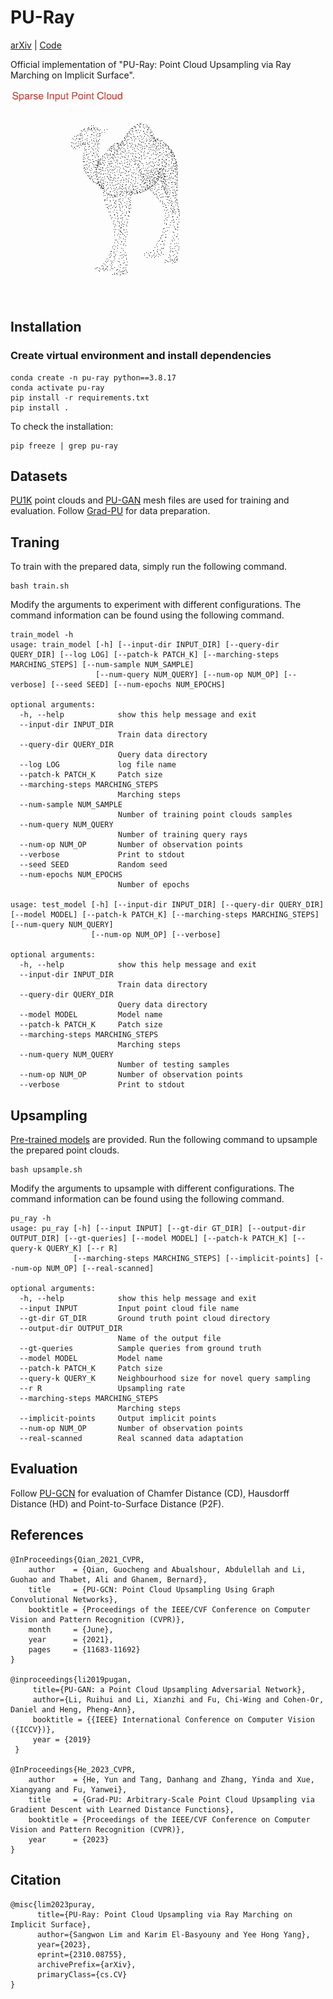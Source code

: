 # PU-Ray
 [arXiv](https://arxiv.org/abs/2310.08755) | [Code](https://github.com/sum1lim/PU-Ray)

Official implementation of "PU-Ray: Point Cloud Upsampling via Ray Marching on Implicit Surface".

![](./supplementary/camel.gif)

## Installation
### Create virtual environment and install dependencies
```
conda create -n pu-ray python==3.8.17
conda activate pu-ray
pip install -r requirements.txt
pip install .
```
To check the installation:
```
pip freeze | grep pu-ray
```

## Datasets
[PU1K](https://drive.google.com/drive/folders/1k1AR_oklkupP8Ssw6gOrIve0CmXJaSH3) point clouds and [PU-GAN](https://drive.google.com/open?id=1BNqjidBVWP0_MUdMTeGy1wZiR6fqyGmC) mesh files are used for training and evaluation. Follow [Grad-PU](https://github.com/yunhe20/Grad-PU#data-preparation) for data preparation.

## Traning
To train with the prepared data, simply run the following command. 
```
bash train.sh
```
Modify the arguments to experiment with different configurations. The command information can be found using the following command.
```
train_model -h
usage: train_model [-h] [--input-dir INPUT_DIR] [--query-dir QUERY_DIR] [--log LOG] [--patch-k PATCH_K] [--marching-steps MARCHING_STEPS] [--num-sample NUM_SAMPLE]
                   [--num-query NUM_QUERY] [--num-op NUM_OP] [--verbose] [--seed SEED] [--num-epochs NUM_EPOCHS]

optional arguments:
  -h, --help            show this help message and exit
  --input-dir INPUT_DIR
                        Train data directory
  --query-dir QUERY_DIR
                        Query data directory
  --log LOG             log file name
  --patch-k PATCH_K     Patch size
  --marching-steps MARCHING_STEPS
                        Marching steps
  --num-sample NUM_SAMPLE
                        Number of training point clouds samples
  --num-query NUM_QUERY
                        Number of training query rays
  --num-op NUM_OP       Number of observation points
  --verbose             Print to stdout
  --seed SEED           Random seed
  --num-epochs NUM_EPOCHS
                        Number of epochs

usage: test_model [-h] [--input-dir INPUT_DIR] [--query-dir QUERY_DIR] [--model MODEL] [--patch-k PATCH_K] [--marching-steps MARCHING_STEPS] [--num-query NUM_QUERY]
                  [--num-op NUM_OP] [--verbose]

optional arguments:
  -h, --help            show this help message and exit
  --input-dir INPUT_DIR
                        Train data directory
  --query-dir QUERY_DIR
                        Query data directory
  --model MODEL         Model name
  --patch-k PATCH_K     Patch size
  --marching-steps MARCHING_STEPS
                        Marching steps
  --num-query NUM_QUERY
                        Number of testing samples
  --num-op NUM_OP       Number of observation points
  --verbose             Print to stdout
```

## Upsampling
[Pre-trained models](https://github.com/sum1lim/PU-Ray/tree/main/models) are provided. Run the following command to upsample the prepared point clouds.
```
bash upsample.sh
```
Modify the arguments to upsample with different configurations. The command information can be found using the following command.
```
pu_ray -h
usage: pu_ray [-h] [--input INPUT] [--gt-dir GT_DIR] [--output-dir OUTPUT_DIR] [--gt-queries] [--model MODEL] [--patch-k PATCH_K] [--query-k QUERY_K] [--r R]
              [--marching-steps MARCHING_STEPS] [--implicit-points] [--num-op NUM_OP] [--real-scanned]

optional arguments:
  -h, --help            show this help message and exit
  --input INPUT         Input point cloud file name
  --gt-dir GT_DIR       Ground truth point cloud directory
  --output-dir OUTPUT_DIR
                        Name of the output file
  --gt-queries          Sample queries from ground truth
  --model MODEL         Model name
  --patch-k PATCH_K     Patch size
  --query-k QUERY_K     Neighbourhood size for novel query sampling
  --r R                 Upsampling rate
  --marching-steps MARCHING_STEPS
                        Marching steps
  --implicit-points     Output implicit points
  --num-op NUM_OP       Number of observation points
  --real-scanned        Real scanned data adaptation
```

## Evaluation
Follow [PU-GCN](https://github.com/guochengqian/PU-GCN/tree/master/evaluation_code) for evaluation of Chamfer Distance (CD), Hausdorff Distance (HD) and Point-to-Surface Distance (P2F).

## References
```
@InProceedings{Qian_2021_CVPR,
    author    = {Qian, Guocheng and Abualshour, Abdulellah and Li, Guohao and Thabet, Ali and Ghanem, Bernard},
    title     = {PU-GCN: Point Cloud Upsampling Using Graph Convolutional Networks},
    booktitle = {Proceedings of the IEEE/CVF Conference on Computer Vision and Pattern Recognition (CVPR)},
    month     = {June},
    year      = {2021},
    pages     = {11683-11692}
}

@inproceedings{li2019pugan,
     title={PU-GAN: a Point Cloud Upsampling Adversarial Network},
     author={Li, Ruihui and Li, Xianzhi and Fu, Chi-Wing and Cohen-Or, Daniel and Heng, Pheng-Ann},
     booktitle = {{IEEE} International Conference on Computer Vision ({ICCV})},
     year = {2019}
 }

@InProceedings{He_2023_CVPR,
    author    = {He, Yun and Tang, Danhang and Zhang, Yinda and Xue, Xiangyang and Fu, Yanwei},
    title     = {Grad-PU: Arbitrary-Scale Point Cloud Upsampling via Gradient Descent with Learned Distance Functions},
    booktitle = {Proceedings of the IEEE/CVF Conference on Computer Vision and Pattern Recognition (CVPR)},
    year      = {2023}
}
```
## Citation
```
@misc{lim2023puray,
      title={PU-Ray: Point Cloud Upsampling via Ray Marching on Implicit Surface}, 
      author={Sangwon Lim and Karim El-Basyouny and Yee Hong Yang},
      year={2023},
      eprint={2310.08755},
      archivePrefix={arXiv},
      primaryClass={cs.CV}
}
```
